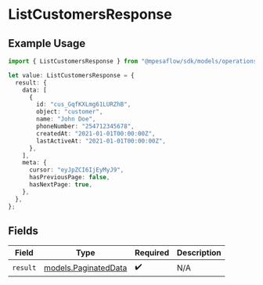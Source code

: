 # ListCustomersResponse

## Example Usage

```typescript
import { ListCustomersResponse } from "@mpesaflow/sdk/models/operations";

let value: ListCustomersResponse = {
  result: {
    data: [
      {
        id: "cus_GqfKXLmg61LURZhB",
        object: "customer",
        name: "John Doe",
        phoneNumber: "254712345678",
        createdAt: "2021-01-01T00:00:00Z",
        lastActiveAt: "2021-01-01T00:00:00Z",
      },
    ],
    meta: {
      cursor: "eyJpZCI6IjEyMyJ9",
      hasPreviousPage: false,
      hasNextPage: true,
    },
  },
};
```

## Fields

| Field                                                 | Type                                                  | Required                                              | Description                                           |
| ----------------------------------------------------- | ----------------------------------------------------- | ----------------------------------------------------- | ----------------------------------------------------- |
| `result`                                              | [models.PaginatedData](../../models/paginateddata.md) | :heavy_check_mark:                                    | N/A                                                   |